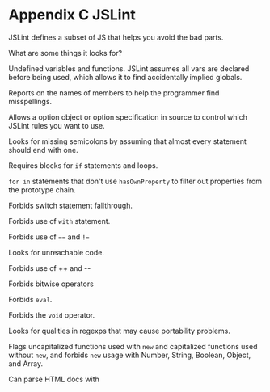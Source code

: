 Appendix C JSLint
======================

JSLint defines a subset of JS that helps you avoid the bad parts.

What are some things it looks for?

Undefined variables and functions. JSLint assumes all vars are declared before being used, which allows it to find accidentally implied globals.

Reports on the names of members to help the programmer find misspellings.

Allows a option object or option specification in source to control which JSLint rules you want to use.

Looks for missing semicolons by assuming that almost every statement should end with one.

Requires blocks for `if` statements and loops.

`for in` statements that don't use `hasOwnProperty` to filter out properties from the prototype chain.

Forbids switch statement fallthrough.

Forbids use of `with` statement.

Forbids use of `==` and `!=`

Looks for unreachable code.

Forbids use of ++ and --

Forbids bitwise operators

Forbids `eval`.

Forbids the `void` operator.

Looks for qualities in regexps that may cause portability problems.

Flags uncapitalized functions used with `new` and capitalized functions used without `new`, and forbids `new` usage with Number, String, Boolean, Object, and Array.

Can parse HTML docs with <script> tags or inline event handlers to look for issues in the HTML that might five the JS compiler problems.

Ensures JSON structures are well formed.

